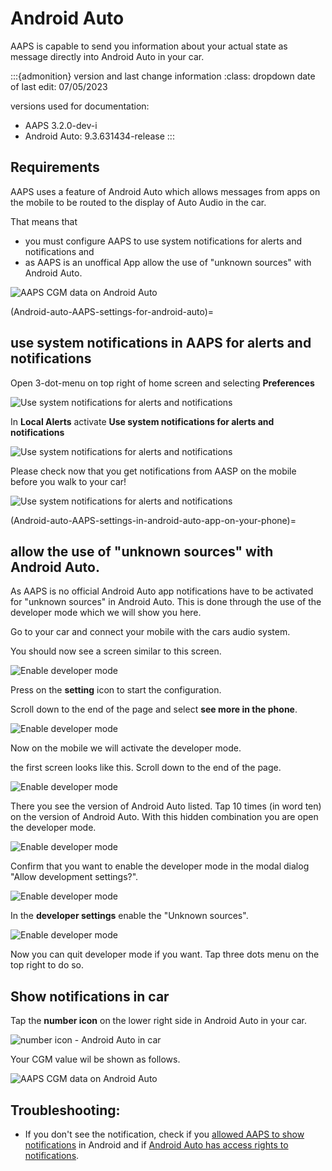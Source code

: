 # Android Auto

AAPS is capable to send you information about your actual state as message directly into Android Auto in your car.


:::{admonition} version and last change information
:class: dropdown date of last edit: 07/05/2023

versions used for documentation:

* AAPS 3.2.0-dev-i
* Android Auto: 9.3.631434-release
:::

## Requirements

AAPS uses a feature of Android Auto which allows messages from apps on the mobile to be routed to the display of Auto Audio in the car.

That means that

* you must configure AAPS to use system notifications for alerts and notifications and
* as AAPS is an unoffical App allow the use of "unknown sources" with Android Auto.

![AAPS CGM data on Android Auto](../images/android_auto_01.png)

(Android-auto-AAPS-settings-for-android-auto)=

## use system notifications in AAPS for alerts and notifications

Open 3-dot-menu on top right of home screen and selecting **Preferences**

![Use system notifications for alerts and notifications](../images/android_auto_02.png)

In **Local Alerts** activate **Use system notifications for alerts and notifications**

![Use system notifications for alerts and notifications](../images/android_auto_03.png)

Please check now that you get notifications from AASP on the mobile before you walk to your car!

![Use system notifications for alerts and notifications](../images/android_auto_04.png)

(Android-auto-AAPS-settings-in-android-auto-app-on-your-phone)=

## allow the use of "unknown sources" with Android Auto.

As AAPS is no official Android Auto app notifications have to be activated for "unknown sources" in Android Auto. This is done through the use of the developer mode which we will show you here.

Go to your car and connect your mobile with the cars audio system.

You should now see a screen similar to this screen.

![Enable developer mode](../images/android_auto_05.png)

Press on the **setting** icon to start the configuration.

Scroll down to the end of the page and select **see more in the phone**.

![Enable developer mode](../images/android_auto_06.png)

Now on the mobile we will activate the developer mode.

the first screen looks like this. Scroll down to the end of the page.

![Enable developer mode](../images/android_auto_07.png)

There you see the version of Android Auto listed. Tap 10 times (in word ten) on the version of Android Auto. With this hidden combination you are open the developer mode.

![Enable developer mode](../images/android_auto_08.png)

Confirm that you want to enable the developer mode in the modal dialog "Allow development settings?".

![Enable developer mode](../images/android_auto_09.png)

In the **developer settings** enable the "Unknown sources".

![Enable developer mode](../images/android_auto_10.png)

Now you can quit developer mode if you want. Tap three dots menu on the top right to do so.

## Show notifications in car

Tap the **number icon** on the lower right side in Android Auto in your car.

![number icon - Android Auto in car](../images/android_auto_11.png)

Your CGM value wil be shown as follows.

![AAPS CGM data on Android Auto](../images/android_auto_01.png)

## Troubleshooting:
* If you don't see the notification, check if you [allowed AAPS to show notifications](Android-auto-AAPS-settings-for-android-auto) in Android and if [Android Auto has access rights to notifications](Android-auto-AAPS-settings-in-android-auto-app-on-your-phone).
